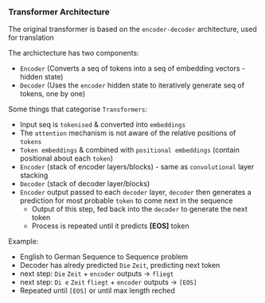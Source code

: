 
### Transformer Architecture

The original transformer is based on the `encoder-decoder` architecture, used for translation

The archictecture has two components:
- `Encoder` (Converts a seq of tokens into a seq of embedding vectors - hidden state)
- `Decoder` (Uses the `encoder` hidden state to iteratively generate seq of tokens, one by one)

Some things that categorise `Transformers`:
- Input seq is `tokenised` & converted into `embeddings`
- The `attention` mechanism is not aware of the relative positions of `tokens`
- `Token embeddings` & combined with `positional embeddings` (contain positional about each `token`)
- `Encoder` (stack of encoder layers/blocks) - same as `convolutional` layer stacking
- `Decoder` (stack of decoder layer/blocks)
- `Encoder` output passed to each `decoder` layer, `decoder` then generates a prediction for most probable `token` to come next in the sequence
	- Output of this step, fed back into the `decoder` to generate the next token 
	- Process is repeated until it predicts **[EOS]** token

Example: 
- English to German Sequence to Sequence problem
- Decoder has alredy predicted `Die` `Zeit`, predicting next token 
 - next step: 	`Die` `Zeit` + `encoder` outputs -> `fliegt`
 - next step: `Di e` `Zeit` `fliegt` + `encoder` outputs -> `[EOS]` 
 - Repeated until `[EOS]` or until max length reched
